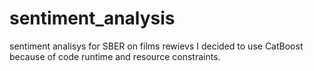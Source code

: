 # sentiment_analysis
sentiment analisys for SBER on films rewievs
I decided to use CatBoost because of code runtime and resource constraints.
